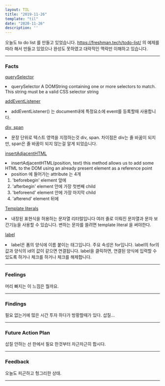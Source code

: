 ```yaml
---
layout: TIL
title: "2019-11-26"
template: "til"
date: "2020-11-26"
description: ''
---
```


오늘도 to do list 를 만들고 있었습니다. 
<https://freshman.tech/todo-list/> 의 예제를 따라 해서 만들고 있었으나 완성도 못하였고 대략적인 맥락만 이해하고 있습니다.

----

<h3>Facts</h3>

[querySelector](https://developer.mozilla.org/en-US/docs/Web/API/Document/querySelectorAll)
<li>querySelector A DOMString containing one or more selectors to match. This string must be a valid CSS selector string</li>

[addEventListener](https://developer.mozilla.org/ko/docs/Web/API/EventTarget/addEventListener)
<li>addEventListener() 는 document내에 특정요소에 event를 등록할때 사용합니다.</li>

[div, span](https://lktprogrammer.tistory.com/88)
<li>문장 단위로 텍스트 영역을 지정하는것 div, span. 차이점은 div는 줄 바꿈이 되지만, span은 줄 바꿈이 되지 않는걸 알게 되었습니다.</li>

[insertAdjacentHTML](https://developer.mozilla.org/ko/docs/Web/API/Element/insertAdjacentHTML)
<li>insertAdjacentHTML(position, text) this method allows us to add some HTML to the DOM using an already present element as a reference point</li>
<li>position 에 들어가는 attribute 는 4개   
  <ol><li>'beforebegin'
  element 앞에 </li>
  <li>'afterbegin'
  element 안에 가장 첫번째 child</li>
  <li>'beforeend'
  element 안에 가장 마지막 child</li>
  <li>'afterend'
  element 뒤에</li>
  </ol>
</li>


[Template literals](https://developer.mozilla.org/ko/docs/Web/JavaScript/Reference/Template_literals) 
<li>내장된 표현식을 허용하는 문자열 리터럴입니다
여러 줄로 이뤄진 문자열과 문자 보간기능을 사용할 수 있습니다.
변하는 문자를 쓸려면 template literal 을 써야한다.</li>

[label](https://www.codingfactory.net/11008)
<li>label은 폼의 양식에 이름 붙이는 태그입니다.
주요 속성은 for입니다.
label의 for의 값과 양식의 id의 값이 같으면 연결됩니다.
label을 클릭하면, 연결된 양식에 입력할 수 있도록 하거나 체크를 하거나 체크를 해제합니다.</li>

---

<h3>Feelings</h3> 머리 빠지는 이 느낌은 뭘까요.

----

<h3>Findings</h3> 필요 없는거에 많은 시간 투자 하다가 방황할때가 있다. 삽질...

---

<h3>Future Action Plan</h3> 삽질 안하는 선 한에서 필요 한것부터 차근차근히 합시다.

---

<h3>Feedback</h3> 오늘도 피곤하고 헝그리한 상태.

----
